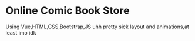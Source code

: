 # Online Comic Book Store 

Using Vue,HTML,CSS,Bootstrap,JS uhh pretty sick layout and animations,at least imo idk



